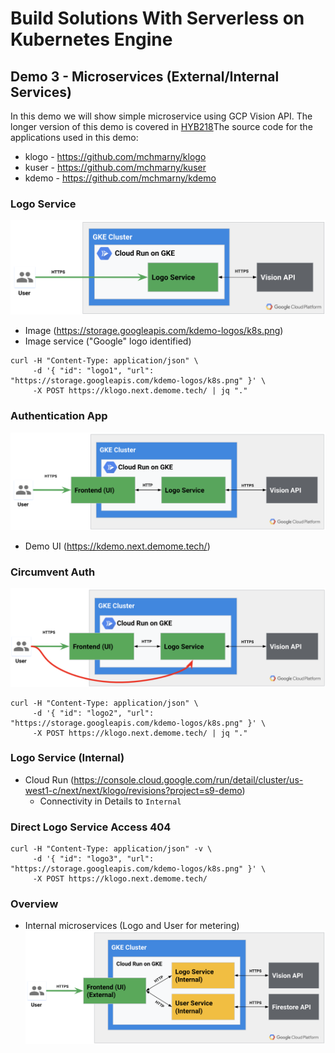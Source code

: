 # Build Solutions With Serverless on Kubernetes Engine


## Demo 3 - Microservices (External/Internal Services)

In this demo we will show simple microservice using GCP Vision API. The longer version of this demo is covered in [HYB218](../HYB218/README.md)The source code for the applications used in this demo:

* klogo - https://github.com/mchmarny/klogo
* kuser - https://github.com/mchmarny/kuser
* kdemo - https://github.com/mchmarny/kdemo

### Logo Service

![Microservice with Vision API on Cloud Run](img/ms-1.png "Microservice with Vision API on Cloud Run")

* Image (https://storage.googleapis.com/kdemo-logos/k8s.png)
* Image service ("Google" logo identified)

```shell
curl -H "Content-Type: application/json" \
     -d '{ "id": "logo1", "url": "https://storage.googleapis.com/kdemo-logos/k8s.png" }' \
     -X POST https://klogo.next.demome.tech/ | jq "."
```

### Authentication App

![Auth microservice fronting Logo Service](img/ms-2.png "Auth Microservice fronting Logo Service")
* Demo UI (https://kdemo.next.demome.tech/)


### Circumvent Auth

![Auth Microservice fronting Logo Service](img/ms-3.png "Auth Microservice fronting Logo Service")

```shell
curl -H "Content-Type: application/json" \
     -d '{ "id": "logo2", "url": "https://storage.googleapis.com/kdemo-logos/k8s.png" }' \
     -X POST https://klogo.next.demome.tech/ | jq "."
```

### Logo Service (Internal)

* Cloud Run (https://console.cloud.google.com/run/detail/cluster/us-west1-c/next/next/klogo/revisions?project=s9-demo)
  * Connectivity in Details to `Internal`

### Direct Logo Service Access 404

```shell
curl -H "Content-Type: application/json" -v \
     -d '{ "id": "logo3", "url": "https://storage.googleapis.com/kdemo-logos/k8s.png" }' \
     -X POST https://klogo.next.demome.tech/
```

### Overview

* Internal microservices (Logo and User for metering)
![Microservices on Cloud Run](img/ms-4.png "Microservices on Cloud Run")


